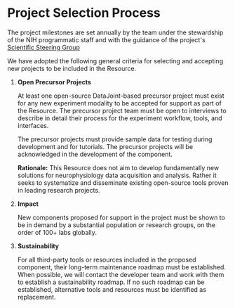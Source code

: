 # Project Selection Process

The project milestones are set annually by the team under the stewardship of the NIH programmatic staff and with the guidance of the project's [Scientific Steering Group](../governance)

We have adopted the following general criteria for selecting and accepting new projects to be included in the Resource.

1. **Open Precursor Projects**

   At least one open-source DataJoint-based precursor project must exist for any new experiment modality to be accepted for support as part of the Resource. The precursor project team must be open to interviews to describe in detail their process for the experiment workflow, tools, and interfaces.

   The precursor projects must provide sample data for testing during development and for tutorials. The precursor projects will be acknowledged in the development of the component.

   **Rationale:** This Resource does not aim to develop fundamentally new solutions for neurophysiology data acquisition and analysis. Rather it seeks to systematize and disseminate existing open-source tools proven in leading research projects.

1. **Impact**

   New components proposed for support in the project must be shown to be in demand by a substantial population or research groups, on the order of 100+ labs globally.

1. **Sustainability**

   For all third-party tools or resources included in the proposed component, their long-term maintenance roadmap must be established. When possible, we will contact the developer team and work with them to establish a sustainability roadmap. If no such roadmap can be established, alternative tools and resources must be identified as replacement.

